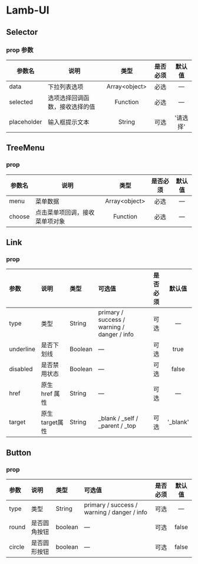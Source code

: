 # Lamb-UI

## Selector
### prop 参数

| 参数名      | 说明                           |      类型      | 是否必须 |  默认值  |
| ----------- | ------------------------------ | :------------: | :------: | :------: |
| data        | 下拉列表选项                   | Array\<object> |   必选   |    —     |
| selected    | 选项选择回调函数，接收选择的值 |    Function    |   必选   |    —     |
| placeholder | 输入框提示文本                 |     String     |   可选   | '请选择' |





## TreeMenu

### prop

| 参数名 | 说明                           |      类型      | 是否必须 | 默认值 |
| ------ | ------------------------------ | :------------: | :------: | :----: |
| menu   | 菜单数据                       | Array\<object> |   必选   |   —    |
| choose | 点击菜单项回调，接收菜单项对象 |    Function    |   必选   |   —    |



## Link

### prop

| 参数      | 说明            | 类型    | 可选值                                      | 是否必须 |  默认值  |
| :-------- | :-------------- | :------ | :------------------------------------------ | :------: | :------: |
| type      | 类型            | String  | primary / success / warning / danger / info |   可选   |    —     |
| underline | 是否下划线      | Boolean | —                                           |   可选   |   true   |
| disabled  | 是否禁用状态    | Boolean | —                                           |   可选   |  false   |
| href      | 原生 href 属性  | String  | —                                           |   可选   |    —     |
| target    | 原生 target属性 | String  | _blank / _self / _parent / _top             |   可选   | '_blank' |





## Button

### prop

| 参数   | 说明         | 类型    | 可选值                                      | 是否必须 | 默认值 |
| :----- | :----------- | :------ | :------------------------------------------ | :------: | :----: |
| type   | 类型         | String  | primary / success / warning / danger / info |   可选   |   —    |
| round  | 是否圆角按钮 | boolean | —                                           |   可选   | false  |
| circle | 是否圆形按钮 | boolean | —                                           |   可选   | false  |



